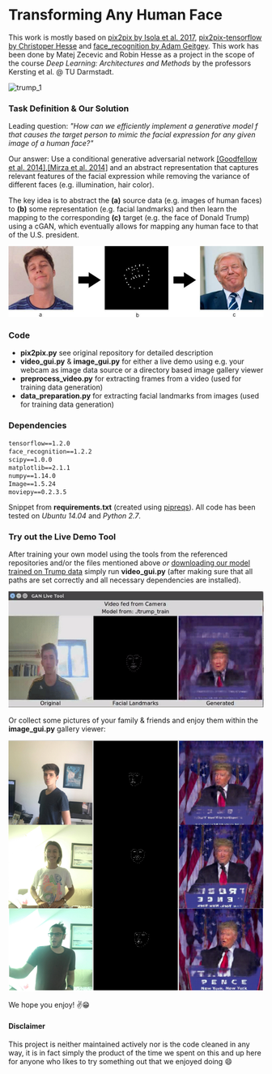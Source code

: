 # Transforming Any Human Face

This work is mostly based on [pix2pix by Isola et al. 2017](https://github.com/phillipi/pix2pix), [pix2pix-tensorflow by Christoper Hesse](https://github.com/affinelayer/pix2pix-tensorflow) and [face_recognition by Adam Geitgey](https://github.com/ageitgey/face_recognition).
This work has been done by Matej Zecevic and Robin Hesse as a project in the scope of the course *Deep Learning: Architectures and Methods* by the professors Kersting et al. @ TU Darmstadt.

![trump_1](./gif_1.gif)



### Task Definition & Our Solution

Leading question: *"How can we efficiently implement a generative model f that causes the target person to mimic the facial expression for any given image of a human face?"*

Our answer: Use a conditional generative adversarial network [[Goodfellow et al. 2014]](https://arxiv.org/abs/1406.2661),[[Mirza et al. 2014]](https://arxiv.org/abs/1411.1784) and an abstract representation that captures relevant features of the facial expression while removing the variance of different faces (e.g. illumination, hair color). 

The key idea is to abstract the **(a)** source data (e.g. images of human faces) to **(b)** some representation (e.g. facial landmarks) and then learn the mapping to the corresponding **(c)** target (e.g. the face of Donald Trump) using a cGAN, which eventually allows for mapping any human face to that of the U.S. president.

![idea](idea.jpg)

### Code

* **pix2pix.py** see original repository for detailed description
* **video_gui.py** & **image_gui.py** for either a live demo using e.g. your webcam as image data source or a directory based image gallery viewer
* **preprocess_video.py** for extracting frames from a video (used for training data generation)
* **data_preparation.py** for extracting facial landmarks from images (used for training data generation)

### Dependencies

```
tensorflow==1.2.0
face_recognition==1.2.2
scipy==1.0.0
matplotlib==2.1.1
numpy==1.14.0
Image==1.5.24
moviepy==0.2.3.5
```

Snippet from **requirements.txt** (created using [pipreqs](https://github.com/bndr/pipreqs)).
All code has been tested on *Ubuntu 14.04* and *Python 2.7*.

### Try out the Live Demo Tool

After training your own model using the tools from the referenced repositories and/or the files mentioned above *or* [downloading our model trained on Trump data](https://www.dropbox.com/s/nwle71qje0f982t/trump_train.tar.gz?dl=0) simply run **video_gui.py** (after making sure that all paths are set correctly and all necessary dependencies are installed).

![trump_2](./gif_2.gif)


Or collect some pictures of your family & friends and enjoy them within the **image_gui.py** gallery viewer:

![a](gallery2.png)



We hope you enjoy! :v::grin: 

#### Disclaimer

This project is neither maintained actively nor is the code cleaned in any way, it is in fact simply the product of the time we spent on this and up here for anyone who likes to try something out that we enjoyed doing :smile:
